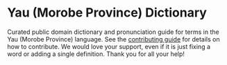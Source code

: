
# Yau (Morobe Province) Dictionary

Curated public domain dictionary and pronunciation guide for terms in the Yau (Morobe Province) language. See the [contributing guide](https://github.com/drumworkteam/term/blob/make/.github/contributing.md) for details on how to contribute. We would love your support, even if it is just fixing a word or adding a single definition. Thank you for all your help!